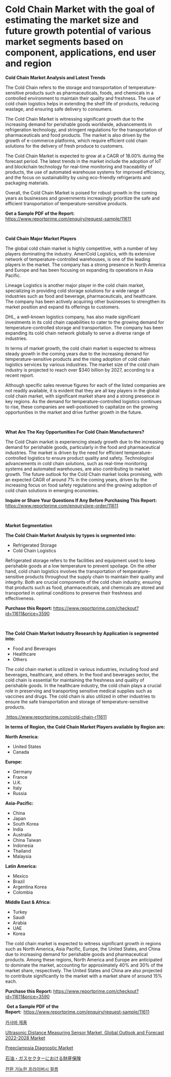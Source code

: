 <p><h1>Cold Chain Market with the goal of estimating the market size and future growth potential of various market segments based on component, applications, end user and region</h1></p><p><strong>Cold Chain Market Analysis and Latest Trends</strong></p>
<p><p>The Cold Chain refers to the storage and transportation of temperature-sensitive products such as pharmaceuticals, foods, and chemicals in a controlled environment to maintain their quality and freshness. The use of cold chain logistics helps in extending the shelf life of products, reducing wastage, and ensuring safe delivery to consumers.</p><p>The Cold Chain Market is witnessing significant growth due to the increasing demand for perishable goods worldwide, advancements in refrigeration technology, and stringent regulations for the transportation of pharmaceuticals and food products. The market is also driven by the growth of e-commerce platforms, which require efficient cold chain solutions for the delivery of fresh produce to customers.</p><p>The Cold Chain Market is expected to grow at a CAGR of 18.00% during the forecast period. The latest trends in the market include the adoption of IoT and blockchain technology for real-time monitoring and traceability of products, the use of automated warehouse systems for improved efficiency, and the focus on sustainability by using eco-friendly refrigerants and packaging materials.</p><p>Overall, the Cold Chain Market is poised for robust growth in the coming years as businesses and governments increasingly prioritize the safe and efficient transportation of temperature-sensitive products.</p></p>
<p><strong>Get a Sample PDF of the Report:&nbsp;</strong> <a href="https://www.reportprime.com/enquiry/request-sample/11611">https://www.reportprime.com/enquiry/request-sample/11611</a></p>
<p>&nbsp;</p>
<p><strong>Cold Chain Major Market Players</strong></p>
<p><p>The global cold chain market is highly competitive, with a number of key players dominating the industry. AmeriCold Logistics, with its extensive network of temperature-controlled warehouses, is one of the leading players in the market. The company has a strong presence in North America and Europe and has been focusing on expanding its operations in Asia Pacific.</p><p>Lineage Logistics is another major player in the cold chain market, specializing in providing cold storage solutions for a wide range of industries such as food and beverage, pharmaceuticals, and healthcare. The company has been actively acquiring other businesses to strengthen its market position and expand its offerings to customers.</p><p>DHL, a well-known logistics company, has also made significant investments in its cold chain capabilities to cater to the growing demand for temperature-controlled storage and transportation. The company has been expanding its cold chain network globally to serve a diverse range of industries.</p><p>In terms of market growth, the cold chain market is expected to witness steady growth in the coming years due to the increasing demand for temperature-sensitive products and the rising adoption of cold chain logistics services by various industries. The market size of the cold chain industry is projected to reach over $340 billion by 2027, according to a recent report.</p><p>Although specific sales revenue figures for each of the listed companies are not readily available, it is evident that they are all key players in the global cold chain market, with significant market share and a strong presence in key regions. As the demand for temperature-controlled logistics continues to rise, these companies are well-positioned to capitalize on the growing opportunities in the market and drive further growth in the future.</p></p>
<p>&nbsp;</p>
<p><strong>What Are The Key Opportunities For Cold Chain Manufacturers?</strong></p>
<p><p>The Cold Chain market is experiencing steady growth due to the increasing demand for perishable goods, particularly in the food and pharmaceutical industries. The market is driven by the need for efficient temperature-controlled logistics to ensure product quality and safety. Technological advancements in cold chain solutions, such as real-time monitoring systems and automated warehouses, are also contributing to market growth. The future outlook for the Cold Chain market looks promising, with an expected CAGR of around 7% in the coming years, driven by the increasing focus on food safety regulations and the growing adoption of cold chain solutions in emerging economies.</p></p>
<p><strong>Inquire or Share Your Questions If Any Before Purchasing This Report:</strong> <a href="https://www.reportprime.com/enquiry/pre-order/11611">https://www.reportprime.com/enquiry/pre-order/11611</a></p>
<p>&nbsp;</p>
<p><strong>Market Segmentation</strong></p>
<p><strong>The Cold Chain Market Analysis by types is segmented into:</strong></p>
<p><ul><li>Refrigerated Storage</li><li>Cold Chain Logistics</li></ul></p>
<p><p>Refrigerated storage refers to the facilities and equipment used to keep perishable goods at a low temperature to prevent spoilage. On the other hand, cold chain logistics involves the transportation of temperature-sensitive products throughout the supply chain to maintain their quality and integrity. Both are crucial components of the cold chain industry, ensuring that products such as food, pharmaceuticals, and chemicals are stored and transported in optimal conditions to preserve their freshness and effectiveness.</p></p>
<p><strong>Purchase this Report:&nbsp;</strong><a href="https://www.reportprime.com/checkout?id=11611&price=3590">https://www.reportprime.com/checkout?id=11611&price=3590</a></p>
<p>&nbsp;</p>
<p><strong>The Cold Chain Market Industry Research by Application is segmented into:</strong></p>
<p><ul><li>Food and Beverages</li><li>Healthcare</li><li>Others</li></ul></p>
<p><p>The cold chain market is utilized in various industries, including food and beverages, healthcare, and others. In the food and beverages sector, the cold chain is essential for maintaining the freshness and quality of perishable goods. In the healthcare industry, the cold chain plays a crucial role in preserving and transporting sensitive medical supplies such as vaccines and drugs. The cold chain is also utilized in other industries to ensure the safe transportation and storage of temperature-sensitive products.</p></p>
<p><a href="https://www.reportprime.com/cold-chain-r11611">&nbsp;https://www.reportprime.com/cold-chain-r11611</a></p>
<p><strong>In terms of Region, the Cold Chain Market Players available by Region are:</strong></p>
<p>
    <p> <strong> North America: </strong>
        <ul>
            <li>United States</li>
            <li>Canada</li>
        </ul>
        </p> 
    <p> <strong> Europe: </strong>
        <ul>
            <li>Germany</li>
            <li>France</li>
            <li>U.K.</li>
            <li>Italy</li>
            <li>Russia</li>
        </ul>
        </p> 
    <p> <strong> Asia-Pacific: </strong>
        <ul>
            <li>China</li>
            <li>Japan</li>
            <li>South Korea</li>
            <li>India</li>
            <li>Australia</li>
            <li>China Taiwan</li>
            <li>Indonesia</li>
            <li>Thailand</li>
            <li>Malaysia</li>
        </ul>
        </p> 
    <p> <strong> Latin America: </strong>
        <ul>
            <li>Mexico</li>
            <li>Brazil</li>
            <li>Argentina Korea</li>
            <li>Colombia</li>
        </ul>
        </p> 
    <p> <strong> Middle East & Africa: </strong>
        <ul>
            <li>Turkey</li>
            <li>Saudi</li>
            <li>Arabia</li>
            <li>UAE</li>
            <li>Korea</li>
        </ul>
    </p>
    </p>
<p><p>The cold chain market is expected to witness significant growth in regions such as North America, Asia Pacific, Europe, the United States, and China due to increasing demand for perishable goods and pharmaceutical products. Among these regions, North America and Europe are anticipated to dominate the market, accounting for approximately 40% and 30% of the market share, respectively. The United States and China are also projected to contribute significantly to the market with a market share of around 15% each.</p></p>
<p><strong>Purchase this Report: </strong><a href="https://www.reportprime.com/checkout?id=11611&price=3590">https://www.reportprime.com/checkout?id=11611&price=3590</a></p>
<p>&nbsp;<strong>Get a Sample PDF of the Report:&nbsp;&nbsp;</strong><a href="https://www.reportprime.com/enquiry/request-sample/11611">https://www.reportprime.com/enquiry/request-sample/11611</a></p>
<p><strong></strong></p>
<p><p><a href="https://medium.com/@aishahocikgt/%EC%B9%B4%EC%82%AC%EB%B0%94-%EC%A0%9C%ED%92%88-%EC%8B%9C%EC%9E%A5-%EB%8F%99%ED%96%A5-%EC%B9%B4%EC%82%AC%EB%B0%94-%EC%A0%9C%ED%92%88-%EC%8B%9C%EC%9E%A5-%ED%86%B5%EC%B0%B0%EB%A0%A5-%EB%B0%8F-%EC%98%88%EC%B8%A1-%EB%B6%84%EC%84%9D%EC%97%90-%EC%B4%88%EC%A0%90%EC%9D%84-%EB%A7%9E%EC%B6%94%EB%8B%A4-2024-2031-47ef1f7df533">카사바 제품</a></p><p><a href="https://issuu.com/reportprime-2/docs/ultrasonic-distance-measuring-senso_bf9588d4dee6bf">Ultrasonic Distance Measuring Sensor Market, Global Outlook and Forecast 2022-2028 Market</a></p><p><a href="https://medium.com/@sainreportprime/comprehensive-analysis-of-the-global-preeclampsia-diagnostic-market-growth-trends-market-3f526955fd57">Preeclampsia Diagnostic Market</a></p><p><a href="https://medium.com/@grarrity46/%E7%9F%B3%E6%B2%B9-%E3%82%AC%E3%82%B9%E3%82%BB%E3%82%AF%E3%82%BF%E3%83%BC%E3%81%AE%E3%82%B0%E3%83%AD%E3%83%BC%E3%83%90%E3%83%AB%E7%89%A9%E4%BB%B6%E4%BF%9D%E9%99%BA%E3%81%AB%E9%96%A2%E3%81%99%E3%82%8B%E7%94%A3%E6%A5%AD%E8%AA%BF%E6%9F%BB%E3%83%AC%E3%83%9D%E3%83%BC%E3%83%88-%E7%AB%B6%E4%BA%89%E7%92%B0%E5%A2%83-%E5%B8%82%E5%A0%B4%E8%A6%8F%E6%A8%A1-%E5%9C%B0%E5%9F%9F%E3%81%AE%E7%8A%B6%E6%B3%81%E3%81%A8%E5%B0%86%E6%9D%A5%E4%BA%88%E6%B8%AC-2024%E5%B9%B4%E3%81%8B%E3%82%892031%E5%B9%B4%E3%81%BE%E3%81%A7-23e7aad8928a">石油・ガスセクターにおける財産保険</a></p><p><a href="https://medium.com/@aishahocikgt/%EA%B8%80%EB%A1%9C%EB%B2%8C-%EC%A0%84%ED%99%98%EC%8B%9D-%EA%B0%9C%EC%9D%B8-%EC%A0%95%EB%B3%B4-%EB%B3%B4%ED%98%B8-%ED%95%84%EB%A6%84-%EC%8B%9C%EC%9E%A5-%EC%A0%9C%ED%92%88-%EC%9C%A0%ED%98%95-%EB%B9%84%EC%A0%91%EC%B0%A9-%ED%95%84%EB%A6%84-%EC%9E%90%EC%B0%A9-%ED%95%84%EB%A6%84-%EC%B5%9C%EC%A2%85-%EC%82%AC%EC%9A%A9%EC%9E%90-%EB%B0%8F-%EC%A7%80%EC%97%AD-%EB%B6%84%EC%84%9D-%EB%B0%8F-%EC%98%88%EC%B8%A1-2024-2031-5860724e71c2">전환 가능한 프라이버시 필름</a></p></p>